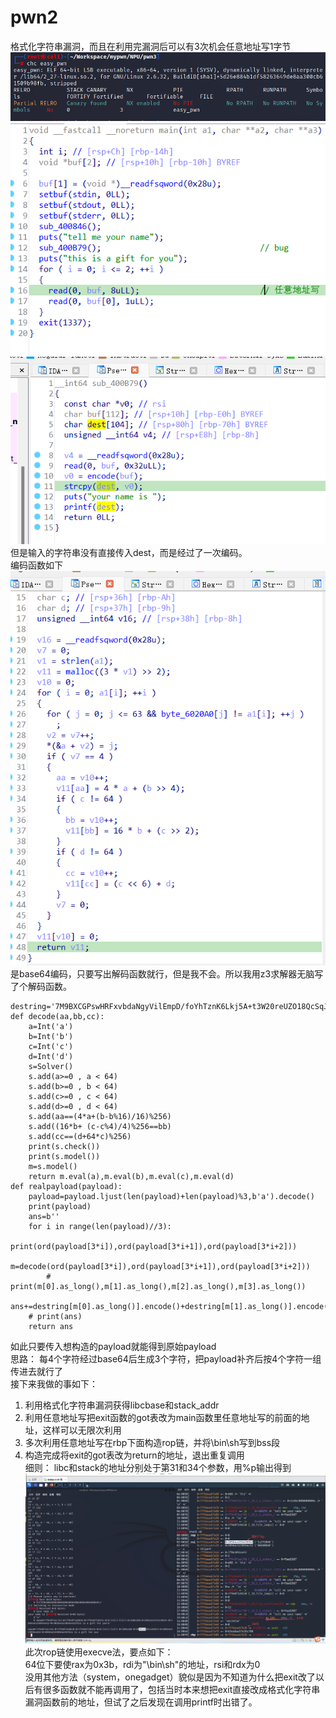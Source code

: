 # pwn2  
格式化字符串漏洞，而且在利用完漏洞后可以有3次机会任意地址写1字节  
![](./pics/chc.png)  
![](./pics/main.png)  
![](./pics/bug.png)  
但是输入的字符串没有直接传入dest，而是经过了一次编码。  
编码函数如下  
![](./pics/encode.png)  
是base64编码，只要写出解码函数就行，但是我不会。所以我用z3求解器无脑写了个解码函数。  
```
destring='7M9BXCGPswHRFxvbdaNgyVilEmpD/foYhTznK6Lkj5A+t3W20reUZO18QcSqJI4u'
def decode(aa,bb,cc):
    a=Int('a')
    b=Int('b')
    c=Int('c')
    d=Int('d')
    s=Solver()
    s.add(a>=0 , a < 64)
    s.add(b>=0 , b < 64)
    s.add(c>=0 , c < 64)
    s.add(d>=0 , d < 64)
    s.add(aa==(4*a+(b-b%16)/16)%256)
    s.add((16*b+ (c-c%4)/4)%256==bb)
    s.add(cc==(d+64*c)%256)
    print(s.check())
    print(s.model())
    m=s.model()
    return m.eval(a),m.eval(b),m.eval(c),m.eval(d)
def realpayload(payload):
    payload=payload.ljust(len(payload)+len(payload)%3,b'a').decode()
    print(payload)
    ans=b''
    for i in range(len(payload)//3):
        print(ord(payload[3*i]),ord(payload[3*i+1]),ord(payload[3*i+2]))
        m=decode(ord(payload[3*i]),ord(payload[3*i+1]),ord(payload[3*i+2]))
        # print(m[0].as_long(),m[1].as_long(),m[2].as_long(),m[3].as_long())
        ans+=destring[m[0].as_long()].encode()+destring[m[1].as_long()].encode()+destring[m[2].as_long()].encode()+destring[m[3].as_long()].encode()
    # print(ans)
    return ans
```
如此只要传入想构造的payload就能得到原始payload  
思路：
每4个字符经过base64后生成3个字符，把payload补齐后按4个字符一组传进去就行了  
接下来我做的事如下：  
1. 利用格式化字符串漏洞获得libcbase和stack_addr  
2. 利用任意地址写把exit函数的got表改为main函数里任意地址写的前面的地址，这样可以无限次利用  
3. 多次利用任意地址写在rbp下面构造rop链，并将\bin\sh写到bss段  
4. 构造完成将exit的got表改为return的地址，退出重复调用    
细则：
libc和stack的地址分别处于第31和34个参数，用%p输出得到  
![](./pics/getpos.png)  
此次rop链使用execve法，要点如下：  
64位下要使rax为0x3b，rdi为"\bin\sh"的地址，rsi和rdx为0  
没用其他方法（system，onegadget）貌似是因为不知道为什么把exit改了以后有很多函数就不能再调用了，包括当时本来想把exit直接改成格式化字符串漏洞函数前的地址，但试了之后发现在调用printf时出错了。  

